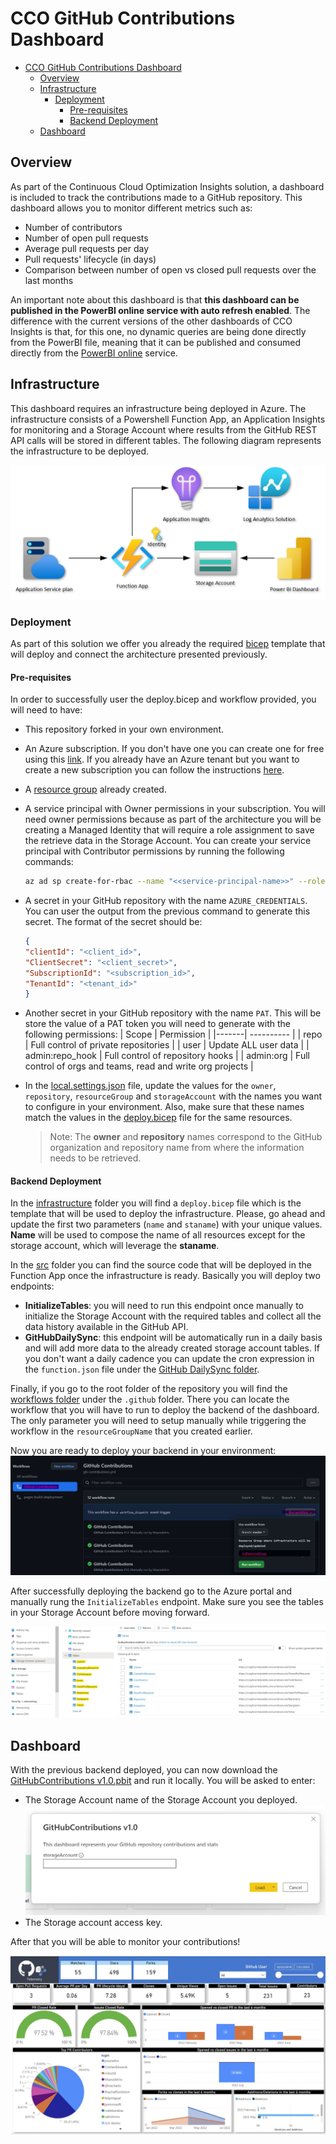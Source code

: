 # CCO GitHub Contributions Dashboard

- [CCO GitHub Contributions Dashboard](#cco-github-contributions-dashboard)
  - [Overview](#overview)
  - [Infrastructure](#infrastructure)
    - [Deployment](#deployment)
      - [Pre-requisites](#pre-requisites)
      - [Backend Deployment](#backend-deployment)
  - [Dashboard](#dashboard)

## Overview

As part of the Continuous Cloud Optimization Insights solution, a dashboard is included to track the contributions made to a GitHub repository. This dashboard allows you to monitor different metrics such as:
- Number of contributors
- Number of open pull requests
- Average pull requests per day
- Pull requests' lifecycle (in days)
- Comparison between number of open vs closed pull requests over the last months

An important note about this dashboard is that **this dashboard can be published in the PowerBI online service with auto refresh enabled**. The difference with the current versions of the other dashboards of CCO Insights is that, for this one, no dynamic queries are being done directly from the PowerBI file, meaning that it can be published and consumed directly from the [PowerBI online](https://docs.microsoft.com/en-us/power-bi/create-reports/desktop-upload-desktop-files) service.

## Infrastructure

This dashboard requires an infrastructure being deployed in Azure. The infrastructure consists of a Powershell Function App, an Application Insights for monitoring and a Storage Account where results from the GitHub REST API calls will be stored in different tables. The following diagram represents the infrastructure to be deployed.

![GitHub Dashboard Architecture](../../install/images/github-dashboard-architecture.png)

### Deployment

As part of this solution we offer you already the required [bicep](https://docs.microsoft.com/en-us/azure/azure-resource-manager/bicep/overview) template that will deploy and connect the architecture presented previously.

#### Pre-requisites

In order to successfully user the deploy.bicep and workflow provided, you will need to have:
- This repository forked in your own environment.
- An Azure subscription. If you don't have one you can create one for free using this [link](https://azure.microsoft.com/en-us/free/search/?OCID=AID2200258_SEM_069a8abd963111ebbd21e8d33199249f:G:s&ef_id=069a8abd963111ebbd21e8d33199249f:G:s&msclkid=069a8abd963111ebbd21e8d33199249f). If you already have an Azure tenant but you want to create a new subscription you can follow the instructions [here](https://docs.microsoft.com/en-us/azure/cost-management-billing/manage/create-subscription#:~:text=On%20the%20Customers%20page%2C%20select%20the%20customer.%20In,page%2C%20select%20%2B%20Add%20to%20create%20a%20subscription.).
- A [resource group](https://docs.microsoft.com/en-us/azure/azure-resource-manager/management/manage-resource-groups-portal) already created.
- A service principal with Owner permissions in your subscription. You will need owner permissions because as part of the architecture you will be creating a Managed Identity that will require a role assignment to save the retrieve data in the Storage Account. You can create your service principal with Contributor permissions by running the following commands:
    ```sh
    az ad sp create-for-rbac --name "<<service-principal-name>>" --role "Contributor" --output "json"
    ```
- A secret in your GitHub repository with the name `AZURE_CREDENTIALS`. You can user the output from the previous command to generate this secret. The format of the secret should be:
    ```json
    {
    "clientId": "<client_id>",
    "ClientSecret": "<client_secret>",
    "SubscriptionId": "<subscription_id>",
    "TenantId": "<tenant_id>"
    }
    ```
- Another secret in your GitHub repository with the name `PAT`. This will be store the value of a PAT token you will need to generate with the following permissions:
    | Scope | Permission |
    |-------| ---------- |
    | repo | Full control of private repositories |
    | user | Update ALL user data |
    | admin:repo_hook | Full control of repository hooks |
    | admin:org | Full control of orgs and teams, read and write org projects |
- In the [local.settings.json](./src/local.settings.json) file, update the values for the `owner`, `repository`, `resourceGroup` and `storageAccount` with the names you want to configure in your environment. Also, make sure that these names match the values in the [deploy.bicep](./infrastructure/deploy.bicep) file for the same resources.

    > Note: The **owner** and **repository** names correspond to the GitHub organization and repository name from where the information needs to be retrieved.

#### Backend Deployment

In the [infrastructure](./infrastructure/) folder you will find a `deploy.bicep` file which is the template that will be used to deploy the infrastructure. Please, go ahead and update the first two parameters (`name` and `staname`) with your unique values. **Name** will be used to compose the name of all resources except for the storage account, which will leverage the **staname**.

In the [src](./src/) folder you can find the source code that will be deployed in the Function App once the infrastructure is ready. Basically you will deploy two endpoints:
- **InitializeTables**: you will need to run this endpoint once manually to initialize the Storage Account with the required tables and collect all the data history available in the GitHub API.
- **GitHubDailySync**: this endpoint will be automatically run in a daily basis and will add more data to the already created storage account tables. If you don't want a daily cadence you can update the cron expression in the `function.json` file under the [GitHub DailySync folder](./src/GitHubContributions/GitHubDailySync/).

Finally, if you go to the root folder of the repository you will find the [workflows folder](../../.github/workflows/) under the `.github` folder. There you can locate the workflow that you will have to run to deploy the backend of the dashboard. The only parameter you will need to setup manually while triggering the workflow in the `resourceGroupName` that you created earlier.

Now you are ready to deploy your backend in your environment:
![deploy-backend](../../install/images/run-workflow.jpg)

After successfully deploying the backend go to the Azure portal and manually rung the `InitializeTables` endpoint. Make sure you see the tables in your Storage Account before moving forward.

![storage-tables](../../install/images/storage-tables.jpg)

## Dashboard

With the previous backend deployed, you can now download the [GitHubContributions v1.0.pbit](./GitHubContributions%20v1.0.pbit) and run it locally. You will be asked to enter:
- The Storage Account name of the Storage Account you deployed.
![Storage Account Name](../../install/images/github-storage-account.jpg)
- The Storage account access key.

After that you will be able to monitor your contributions!

![GitHub Contributions](../../install/images/Github-contributions-dashboard.jpg)
